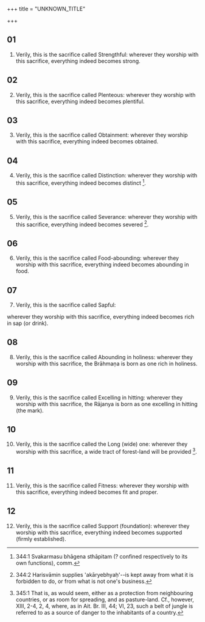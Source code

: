 +++
title = "UNKNOWN_TITLE"

+++


## 01
1. Verily, this is the sacrifice called Strengthful: wherever they worship with this sacrifice, everything indeed becomes strong.

## 02
2. Verily, this is the sacrifice called Plenteous: wherever they worship with this sacrifice, everything indeed becomes plentiful.

## 03
3. Verily, this is the sacrifice called Obtainment: wherever they worship with this sacrifice, everything indeed becomes obtained.

## 04
4. Verily, this is the sacrifice called Distinction: wherever they worship with this sacrifice, everything indeed becomes distinct [^egg_880].

[^egg_880]: 344:1 Svakarmasu bhāgena sthāpitam (? confined respectively to its own functions), comm.

## 05
5. Verily, this is the sacrifice called Severance: wherever they worship with this sacrifice, everything indeed becomes severed [^egg_881].

[^egg_881]: 344:2 Harisvāmin supplies 'akāryebhyaḥ'--is kept away from what it is forbidden to do, or from what is not one's business.

## 06
6. Verily, this is the sacrifice called Food-abounding: wherever they worship with this sacrifice, everything indeed becomes abounding in food.

## 07
7. Verily, this is the sacrifice called Sapful:

wherever they worship with this sacrifice, everything indeed becomes rich in sap (or drink).

## 08
8. Verily, this is the sacrifice called Abounding in holiness: wherever they worship with this sacrifice, the Brāhmaṇa is born as one rich in holiness.

## 09
9. Verily, this is the sacrifice called Excelling in hitting: wherever they worship with this sacrifice, the Rājanya is born as one excelling in hitting (the mark).

## 10
10. Verily, this is the sacrifice called the Long (wide) one: wherever they worship with this sacrifice, a wide tract of forest-land will be provided [^egg_882].

[^egg_882]: 345:1 That is, as would seem, either as a protection from neighbouring countries, or as room for spreading, and as pasture-land. Cf., however, XIII, 2-4, 2, 4, where, as in Ait. Br. III, 44; VI, 23, such a belt of jungle is referred to as a source of danger to the inhabitants of a country.

## 11
11. Verily, this is the sacrifice called Fitness: wherever they worship with this sacrifice, everything indeed becomes fit and proper.

## 12
12. Verily, this is the sacrifice called Support (foundation): wherever they worship with this sacrifice, everything indeed becomes supported (firmly established).

